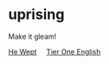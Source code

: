 # uprising
Make it gleam!

[He Wept](https://he-wept.github.io/1/)&nbsp;&nbsp;&nbsp;&nbsp;&nbsp;[Tier One English](https://tier-one-english.github.io/entrada/)
